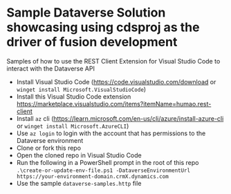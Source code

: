 # Sample Dataverse Solution showcasing using cdsproj as the driver of fusion development

Samples of how to use the REST Client Extension for Visual Studio Code to interact with the Dataverse API

* Install Visual Studio Code (https://code.visualstudio.com/download or `winget install Microsoft.VisualStudioCode`)
* Install this Visual Studio Code extension https://marketplace.visualstudio.com/items?itemName=humao.rest-client
* Install `az` cli (https://learn.microsoft.com/en-us/cli/azure/install-azure-cli or `winget install Microsoft.AzureCLI`)
* Use `az login` to login with the account that has permissions to the Dataverse environment
* Clone or fork this repo
* Open the cloned repo in Visual Studio Code
* Run the following in a PowerShell prompt in the root of this repo `.\create-or-update-env-file.ps1 -DataverseEnvironmentUrl https://your-environment-domain.crmX.dynamics.com`
* Use the sample `dataverse-samples.http` file